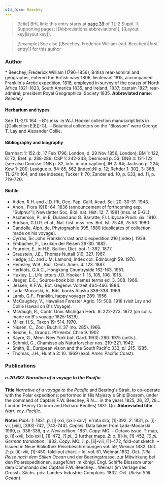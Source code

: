 ```yaml
---
std_form: Beechey
---
```


> [!cite] BHL link: this entry starts at [page 39](https://www.biodiversitylibrary.org/page/33265236) of TL-2 Suppl. II.
> Supporting pages: [[Abbreviations|abbreviations]], [[Layout key|layout key]].

> [!example] See also [[Beechey, Frederick William {std. Beechey}|first entry]] for this author

### Author

\* Beechey, Frederick William (1796-1856), British rear-admiral and geographer, entered the British navy 1806, lieutenant 1815, accompanied Franklin's Arctic expedition, 1818, employed in survey of the coasts of North Africa 1821-1823, South America 1835, and Ireland, 1837; captain 1827; rear-admiral; president Royal Geographical Society 1835. 
**Abbreviated name**: *Beechey*

#### Herbarium and types

See TL-2/1: 164. – B's mss. in W.J. Hooker collection manuscript lists in [[Collection E|E]]-GL. – Botanical collectors on the "Blossom" were George T. Lay and Alexander Collie.

#### Bibliography and biography

Barnhart 1: 152 (b. 17 Feb 1796, London, d. 29 Nov 1856, London); BM 1: 122, 6: 72; Bret. p. 288-289; CSP 1: 242-243; Desmond p. 53; DNB 4: 121-122 (see also Concise DNB p. 82, info. in our caption); IH 2: 64; Jackson p. 224; Kew 1: 200; Lasègue p. 84-85, 562 (index);NI p. 12; Rehder 1: 302, 3: 368; TL-2/1: 164, and see indexes; Tucker 1: 70; Zander ed. 10, p. 633, ed. 11, p. 719-720.

#### Biofile

- Alden, R.H. and J.D. Ifft, Occ. Pap. Calif. Acad. Sci. 20: 30-31. 1943.
- Anon., Flora 19(1): 64. 1836 (announcement of forthcoming exp. "Sulphur"); Newsletter Soc. Bibl. nat. Hist. 12: 7. 1981 (mss. at E-GL).
- Ascherson, P., *in* E. Durand and G. Barratte, Fl. Libycae Prodr. xix. 1910.
- Bridson, G.D.R. et al., Nat. hist. mss. res. Brit. Isl. 75.49, 75.53. 1980.
- Candolle, Alph. de, Phytographie 395. 1880 (duplicates of collection made on his voyage).
- Cyrrax, Sir John Franklin's last arctic expedition 216 \[index\]. 1939.
- Embacher, F., Lexikon der Reisen 29-30. 1882.
- Fournier, E., *in* H.E. Baillon, Dict. bot. 1: 392. 1877.
- Graustein, J.E., Thomas Nuttall 319, 327. 1967.
- Hedge, I.C. and J.M. Lamond, Index coll. Edinburgh 59. 1970.
- Hemsley, W.B., Biol. Centr. Amer. 4: 123. 1887.
- Herklots, G.A.C., Hongkong Countryside 162-163. 1951.
- Huxley, L., Life letters J.D. Hooker 1: 15, 105, 106. 1918.
- Jaeger, E.C., Source-book biol. names terms ed. 3. 308. 1966.
- Jessen, K.F.W., Bot. Gegenw. Vorzeit 464-466. 1884.
- Lada-Mocarski, V., Bibl. books Alaska 336-338. 1969.
- Lamb, G.F., Franklin, happy voyager 289. 1956.
- McCaughey, V., Hawaiian Forester Agric. 15: 509. 1918 (visit Lay and Collie Hawaii on B's Voyage).
- McVaugh, R., Contr. Univ. Michigan Herb. 9: 222-223. 1972 (on colls. made on B's voyage 1825-1828).
- Miller, H.S., Taxon 19: 514. 1970.
- Nissen, C., Zool. Buchill. 37 (no. 285). 1966.
- Reiche, F., Grundz. Pfl-Verbr. Chile 9. 1907.
- Sayre, G., Mem. New York bot. Gard. 19(3): 290. 1975 (colls.).
- Schmid, G., Chamisso als Naturforscher nos. 219-221. 1942.
- Smith, B., European vision and the South Pacific 333, *pl. 215.* 1985.
- Thomas, J.H., Huntia 3: 10. 1969 (expl. Amer. Pacific Coast).

### Publications

##### n.20.687. Narrative of a voyage to the Pacific

**Title**
*Narrative of a voyage to the Pacific* and Beering's Strait, to co-operate with the Polar expeditions: performed in His Majesty's Ship Blossom, under the command of Captain F.W. Beechey, R.N.... in the years 1825, 26, 27, 28... London (Henry Colburn and Richard Bentles) 1831. Qu.
**Abbreviated title**: *Narr. voy. Pacific*.

**Notes**
*Publ*.: *1*: 1831, p. \[i\]-xxi, \[xxii-xxiv\], errata slip, \[1\]-392.
*2*: 1831, p. \[i\]-vii, \[viii\], \[393\]-742, \[743-744\].
*Copies*: Data taken from Lada-Mocarski 1969, p. 336-338, q.v.
*New edition*: 1831. *Copy*: MO. – Octavo issue.
*1*: map, p. \[i\]-xvii, \[xix-xxii\], \[1\]-472, *11 pl*., 2 further maps.
*2*: p. \[i\]-iv, \[1\]-452, *10 pl.
German translation*: 1832. *Copy*: MO.
*1*: p. \[ii\]-viii, \[1\]-472, fold-out sketch. – Issued in Neue Bibliothek Reisebeschreibungen vol. 59, Weimar 1832. Oct.
*2*: p. \[ii\]-viii, \[1\]-450, fold-out chart. – Id. vol. 61, Weimar 1832. Oct.
*Title*: *Reise nach dem Stillen Ocean* und der Beeringstrasse, zur Mitwirkung bei den Polarexpeditionen, ausgeführt im königl. Engl. Schiffe Blossom unter dem Commando des Captain F.W. Beechey... Weimar (im Verlage des Grossh. Sächs. priv. Landes-Industrie-Comptoirs. 1832. Oct. (*Reise Still. Ocean*).

